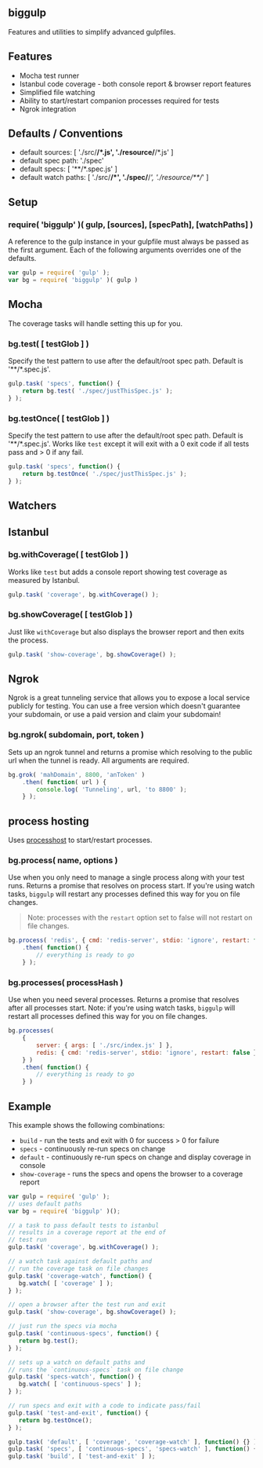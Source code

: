 ## biggulp
Features and utilities to simplify advanced gulpfiles.

## Features

 * Mocha test runner
 * Istanbul code coverage - both console report & browser report features
 * Simplified file watching
 * Ability to start/restart companion processes required for tests
 * Ngrok integration

## Defaults / Conventions

 * default sources: 		[ './src/**/*.js', './resource/**/*.js' ]
 * default spec path: 		'./spec'
 * default specs: 			[ '**/*.spec.js' ]
 * default watch paths:		[ './src/**/*', './spec/**/*', './resource/**/*' ]

## Setup

### require( 'biggulp' )( gulp, [sources], [specPath], [watchPaths] )
A reference to the gulp instance in your gulpfile must always be passed as the first argument. Each of the following arguments overrides one of the defaults.

```js
var gulp = require( 'gulp' );
var bg = require( 'biggulp' )( gulp )
```

## Mocha
The coverage tasks will handle setting this up for you.

### bg.test( [ testGlob ] )
Specify the test pattern to use after the default/root spec path. Default is '**/*.spec.js'.

```js
gulp.task( 'specs', function() {
	return bg.test( './spec/justThisSpec.js' );
} );
```

### bg.testOnce( [ testGlob ] )
Specify the test pattern to use after the default/root spec path. Default is '**/*.spec.js'. Works like `test` except it will exit with a 0 exit code if all tests pass and > 0 if any fail.

```js
gulp.task( 'specs', function() {
	return bg.testOnce( './spec/justThisSpec.js' );
} );
```

## Watchers

## Istanbul

### bg.withCoverage( [ testGlob ] )
Works like `test` but adds a console report showing test coverage as measured by Istanbul.

```js
gulp.task( 'coverage', bg.withCoverage() );
```

### bg.showCoverage( [ testGlob ] )
Just like `withCoverage` but also displays the browser report and then exits the process.

```js
gulp.task( 'show-coverage', bg.showCoverage() );
```

## Ngrok
Ngrok is a great tunneling service that allows you to expose a local service publicly for testing. You can use a free version which doesn't guarantee your subdomain, or use a paid version and claim your subdomain!

### bg.ngrok( subdomain, port, token )
Sets up an ngrok tunnel and returns a promise which resolving to the public url when the tunnel is ready. All arguments are required.

```js
bg.grok( 'mahDomain', 8800, 'anToken' )
	.then( function( url ) {
		console.log( 'Tunneling', url, 'to 8800' );
	} );
```

## process hosting
Uses [processhost](https://github.com/leankit-labs/processhost) to start/restart processes.

### bg.process( name, options )
Use when you only need to manage a single process along with your test runs. Returns a promise that resolves on process start. If you're using watch tasks, `biggulp` will restart any processes defined this way for you on file changes.

> Note: processes with the `restart` option set to false will not restart on file changes.

```js
bg.process( 'redis', { cmd: 'redis-server', stdio: 'ignore', restart: false } )
	.then( function() {
		// everything is ready to go
	} );
```

### bg.processes( processHash )
Use when you need several processes. Returns a promise that resolves after all processes start. Note: if you're using watch tasks, `biggulp` will restart all processes defined this way for you on file changes.

```js
bg.processes(
	{
		server: { args: [ './src/index.js' ] },
		redis: { cmd: 'redis-server', stdio: 'ignore', restart: false }
	} )
	.then( function() {
		// everything is ready to go
	} )
```

## Example
This example shows the following combinations:

 * `build` - run the tests and exit with 0 for success > 0 for failure
 * `specs` - continuously re-run specs on change
 * `default` - continuously re-run specs on change and display coverage in console
 * `show-coverage` - runs the specs and opens the browser to a coverage report


 ```js
var gulp = require( 'gulp' );
// uses default paths
var bg = require( 'biggulp' )();

// a task to pass default tests to istanbul
// results in a coverage report at the end of
// test run
gulp.task( 'coverage', bg.withCoverage() );

// a watch task against default paths and
// run the coverage task on file changes
gulp.task( 'coverage-watch', function() {
	bg.watch( [ 'coverage' ] );
} );

// open a browser after the test run and exit
gulp.task( 'show-coverage', bg.showCoverage() );

// just run the specs via mocha
gulp.task( 'continuous-specs', function() {
	return bg.test();
} );

// sets up a watch on default paths and
// runs the `continuous-specs` task on file change
gulp.task( 'specs-watch', function() {
	bg.watch( [ 'continuous-specs' ] );
} );

// run specs and exit with a code to indicate pass/fail
gulp.task( 'test-and-exit', function() {
	return bg.testOnce();
} );

gulp.task( 'default', [ 'coverage', 'coverage-watch' ], function() {} );
gulp.task( 'specs', [ 'continuous-specs', 'specs-watch' ], function() {} );
gulp.task( 'build', [ 'test-and-exit' ] );
 ```
